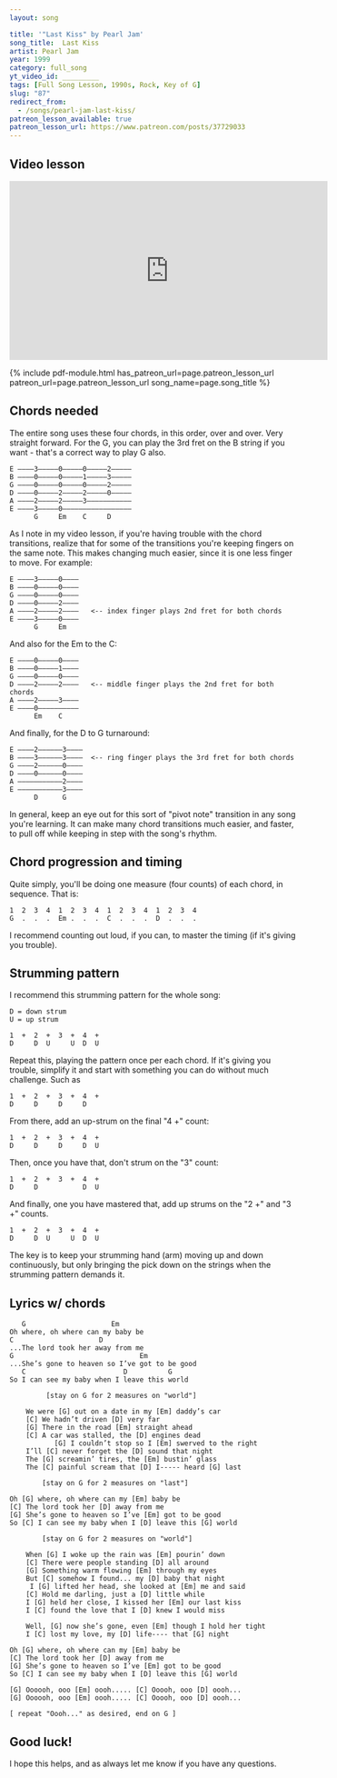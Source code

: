 ```yaml
---
layout: song

title: '"Last Kiss" by Pearl Jam'
song_title:  Last Kiss
artist: Pearl Jam
year: 1999
category: full_song
yt_video_id: _________
tags: [Full Song Lesson, 1990s, Rock, Key of G]
slug: "87"
redirect_from:
  - /songs/pearl-jam-last-kiss/
patreon_lesson_available: true
patreon_lesson_url: https://www.patreon.com/posts/37729033
---
```




## Video lesson

<iframe width="560" height="315" src="https://www.youtube.com/embed/VSQYoXbbD6Y?showinfo=0" frameborder="0" allowfullscreen></iframe>

{% include pdf-module.html has_patreon_url=page.patreon_lesson_url patreon_url=page.patreon_lesson_url song_name=page.song_title %}

## Chords needed

The entire song uses these four chords, in this order, over and over. Very straight forward. For the G, you can play the 3rd fret on the B string if you want - that's a correct way to play G also.

    E ––––3–––––0–––––0–––––2–––––
    B ––––0–––––0–––––1–––––3–––––
    G ––––0–––––0–––––0–––––2–––––
    D ––––0–––––2–––––2–––––0–––––
    A ––––2–––––2–––––3–––––––––––
    E ––––3–––––0–––––––––––––––––
          G     Em    C     D

As I note in my video lesson, if you're having trouble with the chord transitions, realize that for some of the transitions you're keeping fingers on the same note. This makes changing much easier, since it is one less finger to move. For example:

    E ––––3–––––0––––
    B ––––0–––––0––––
    G ––––0–––––0––––
    D ––––0–––––2––––
    A ––––2–––––2––––   <-- index finger plays 2nd fret for both chords
    E ––––3–––––0––––
          G     Em   

And also for the Em to the C:

    E ––––0–––––0––––
    B ––––0–––––1––––
    G ––––0–––––0––––
    D ––––2–––––2––––   <-- middle finger plays the 2nd fret for both chords
    A ––––2–––––3––––
    E ––––0––––––––––
          Em    C    

And finally, for the D to G turnaround:

    E ––––2––––––3––––
    B ––––3––––––3––––  <-- ring finger plays the 3rd fret for both chords
    G ––––2––––––0––––
    D ––––0––––––0––––
    A –––––––––––2––––
    E –––––––––––3––––
          D      G

In general, keep an eye out for this sort of "pivot note" transition in any song you're learning. It can make many chord transitions much easier, and faster, to pull off while keeping in step with the song's rhythm.

## Chord progression and timing

Quite simply, you'll be doing one measure (four counts) of each chord, in sequence. That is:

    1  2  3  4  1  2  3  4  1  2  3  4  1  2  3  4  
    G  .  .  .  Em .  .  .  C  .  .  .  D  .  .  .

I recommend counting out loud, if you can, to master the timing (if it's giving you trouble).

## Strumming pattern

I recommend this strumming pattern for the whole song:

    D = down strum
    U = up strum

    1  +  2  +  3  +  4  +  
    D     D  U     U  D  U

Repeat this, playing the pattern once per each chord. If it's giving you trouble, simplify it and start with something you can do without much challenge. Such as

    1  +  2  +  3  +  4  +  
    D     D     D     D

From there, add an up-strum on the final "4 +" count:

    1  +  2  +  3  +  4  +  
    D     D     D     D  U

Then, once you have that, don't strum on the "3" count:

    1  +  2  +  3  +  4  +  
    D     D           D  U

And finally, one you have mastered that, add up strums on the "2 +" and "3 +" counts.

    1  +  2  +  3  +  4  +  
    D     D  U     U  D  U

The key is to keep your strumming hand (arm) moving up and down continuously, but only bringing the pick down on the strings when the strumming pattern demands it.

## Lyrics w/ chords

       G                     Em
    Oh where, oh where can my baby be
    C                     D
    ...The lord took her away from me
    G                               Em
    ...She’s gone to heaven so I’ve got to be good
       C                        D          G
    So I can see my baby when I leave this world
    
             [stay on G for 2 measures on "world"]

        We were [G] out on a date in my [Em] daddy’s car
        [C] We hadn’t driven [D] very far
        [G] There in the road [Em] straight ahead
        [C] A car was stalled, the [D] engines dead
               [G] I couldn’t stop so I [Em] swerved to the right
        I’ll [C] never forget the [D] sound that night
        The [G] screamin’ tires, the [Em] bustin’ glass
        The [C] painful scream that [D] I----- heard [G] last

            [stay on G for 2 measures on "last"]

    Oh [G] where, oh where can my [Em] baby be
    [C] The lord took her [D] away from me
    [G] She’s gone to heaven so I’ve [Em] got to be good
    So [C] I can see my baby when I [D] leave this [G] world
    
            [stay on G for 2 measures on "world"]

        When [G] I woke up the rain was [Em] pourin’ down
        [C] There were people standing [D] all around
        [G] Something warm flowing [Em] through my eyes
        But [C] somehow I found... my [D] baby that night
         I [G] lifted her head, she looked at [Em] me and said
        [C] Hold me darling, just a [D] little while
        I [G] held her close, I kissed her [Em] our last kiss
        I [C] found the love that I [D] knew I would miss

        Well, [G] now she’s gone, even [Em] though I hold her tight
        I [C] lost my love, my [D] life---- that [G] night

    Oh [G] where, oh where can my [Em] baby be
    [C] The lord took her [D] away from me
    [G] She’s gone to heaven so I’ve [Em] got to be good
    So [C] I can see my baby when I [D] leave this [G] world

    [G] Oooooh, ooo [Em] oooh..... [C] Ooooh, ooo [D] oooh...
    [G] Oooooh, ooo [Em] oooh..... [C] Ooooh, ooo [D] oooh...
    
    [ repeat "Oooh..." as desired, end on G ]
    
## Good luck!

I hope this helps, and as always let me know if you have any questions.
